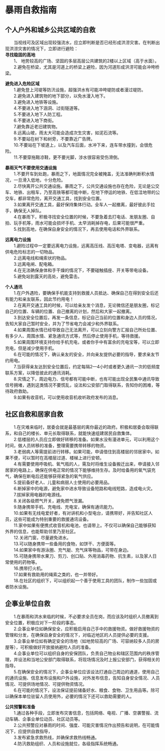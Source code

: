 # 暴雨自救指南  

## 个人户外和城乡公共区域的自救  
&emsp;&emsp;当视线可及区域出现较强流水，应立即判断是否已经形成洪涝灾害。在判断出现洪涝灾害的情况下，立即进行避险：  
**寻找稳固的高地**  
&emsp;&emsp;1、 地势较高的广场、坚固的多层高层公共建筑的2楼以上区域（高于水面）。  
&emsp;&emsp;2.避免在桥梁，尤其是河道上的桥梁上避险，因为河道形成洪涝可能会冲垮桥梁。  

**避免进入危险区域**  
&emsp;&emsp;1.避免登上河堤等防汛设施，超强洪水有可能冲垮堤防或者漫过堤防。  
&emsp;&emsp;2.避免进入建筑物的地下部分，以免水漫入地下。  
&emsp;&emsp;3.避免进入地铁等设施。  
&emsp;&emsp;4.不要进入地下涵洞、过街隧道等。  
&emsp;&emsp;5.不要进入地下人防工程。  
&emsp;&emsp;6.不要进入地下商街。  
&emsp;&emsp;7.避免靠近老旧建筑物。  
&emsp;&emsp;8.远离山坡，雨太大可能会造成次生灾害，如泥石流等。  
&emsp;&emsp;9.不要站在树下和树旁，不要靠近广告牌。  
&emsp;&emsp;10.不要站在下坡道上，以及汽车后面，水冲下来，连车带水撞到，会很危险。  
&emsp;&emsp;11.不要穿拖鞋凉鞋，更不要光脚，涉水很容易受伤滑倒。  

**暴雨天气不要使用交通设施**  
&emsp;&emsp;1.不要开车到处跑，暴雨之下，地面情况完全被掩盖，无法准确判断积水情况，一旦滑入低地，十分危险。  
&emsp;&emsp;2.尽快离开公共交通设施。暴雨之下，公共交通设施也存在危险，无论是公交车、地铁、出租车，乃至高铁等都可能中断，在地下停运的地铁、在低洼地带的公交车，都非常危险，离开交通工具，找到安全位置。  
&emsp;&emsp;3.如果离开交通工具，最好保持集体行动。全车人一起撤离，最好彼此手拉手，确保无人掉队。  
&emsp;&emsp;4.在暴雨下，积极寻找安全位置的时候，不要急着去打电话、发朋友圈、自拍、玩手机等，雨水可能会损坏手机、太早消耗掉存电，后果可能很严重。  
&emsp;&emsp;5.找到高地，在确保自身安全的情况下，再去使用电话和外界联系。  

**远离电力设施**  
&emsp;&emsp;1.避险过程中一定要远离电力设施，远离高压线、高压电塔、变电器，远离有供电危险标志的一切物品。  
&emsp;&emsp;2.远离电线和绳索状的物品。  
&emsp;&emsp;3.远离电闸、配电箱。  
&emsp;&emsp;4.在无法确保身体和手干燥的情况下，不要碰触插座、开关等带电设备。  
&emsp;&emsp;5.避免站到露天的高处，避免雷击。  

**个人通讯**  
&emsp;&emsp;1.在户外遇险，要确保手机能支持到救援人员抵达、确保自己在得到安全后还有能力和亲友联系，因此节约用电！  
&emsp;&emsp;2.在离开交通工具的时候，可以给亲友发个消息，无论微信还是朋友圈，标记自己的位置、车辆的位置、自己撤离的计划，然后和大家一起撤离。  
&emsp;&emsp;3.到达安全位置后，再发一条信息，标记自己当前的位置和身边人员的情况，告知大家自己暂时安全，并为了节省电力会减少和外界联系。  
&emsp;&emsp;4.如果周围水情已经导致自己无法离开，可以立刻向警方汇报自己所处位置、有多少人、周围水情、紧急通讯方式等，然后停止使用手机，等待救援。  
&emsp;&emsp;5.如果周围环境支持你给手机充电，或者你手中有富余的充电宝等，可以立即充电，但是减少使用手机。  
&emsp;&emsp;6.在可能的情况下，确认亲友的安全，并向亲友提供必要的指导，要求亲友节约用电。  
&emsp;&emsp;7.当获得亲友达到安全位置后，约定每隔2—4小时或者更久通讯一次的低频度联系方案，以降低彼此的通讯消耗。  
&emsp;&emsp;8.灾情之下，周边电力、信号都有可能中断，也有可能出现全民集中通讯导致信号拥堵，遇到这类情况不要慌乱，设法和公安部门取得联系，告知你的困难，等待政府救助。  
&emsp;&emsp;9.如果有收音机，可以使用收音机收听政府发布的消息。  

## 社区自救和居家自救  
&emsp;&emsp;1.在灾难来临时，居委会就是最基层的离你最近的政府。积极和居委会取得联系，和自己的楼长、单元长取得联系，就能快速组建居民自救集体。  
&emsp;&emsp;2.低楼层的人员应立即做好转移的准备。如果水没有漫进单元，可以利用这个时间，做人员转移的准备，整理需要携带转移的物资。  
&emsp;&emsp;3.老弱病人等需提前进行转移。如果可能，申请借住到高楼层的邻居家中。如果不便，可以暂时在高楼层过道、楼梯上进行安顿。  
&emsp;&emsp;4.有需要使用呼吸机、氧气瓶的人，需及时将维生设备搬迁出来，申请接入邻居家的电路上，确保在供电正常的情况下能够维持生存。及时给备用的氧气袋充气，确保在断电后还能够获得紧急的氧气供应。  
&emsp;&emsp;5.提前备好老人、儿童和病弱人士使用的必要用品。  
&emsp;&emsp;6.断掉家中的电源，避免家中进水导致设备短路和电线短路，造成电火灾。  
&emsp;&emsp;7.拔掉家用电器的电源线。  
&emsp;&emsp;8.关闭各级燃气开关，避免燃气泄漏。  
&emsp;&emsp;9.随身携带手机、充电线、充电宝，确保有通讯能力。  
&emsp;&emsp;10.如果有无线电爱好者，有对讲机和小型电台，请携带好，并告知社区人员，这些可能成为特别重要的救援通讯设备。  
&emsp;&emsp;11.家中如果有便携式收音机和电池，也请带上。不仅可以确保自己能够获知外界的信息，也能帮助邻里乃至社区。  
&emsp;&emsp;12.关闭门窗，尽量避免进水。  
&emsp;&emsp;13.可以随身携带一些备用的食物，如饼干、方便面等。  
&emsp;&emsp;14.如果家中有游泳圈、充气艇、充气床等物品，可带在身边。  
&emsp;&emsp;15.可随身携带水果刀、剪刀、创口贴、外用消毒药物、抗生素，以及家人日常使用的药物等。  
&emsp;&emsp;16.携带打火机。  
&emsp;&emsp;17.如果有救助用的绳索之类的，也一并带好。  
&emsp;&emsp;18.在社区的组织下，可以组织起一个善于使用工具的团队，制作一些加固或者防水设施。  

## 企事业单位自救  
&emsp;&emsp;1.在暴雨和洪水来临的时候，不必要求全员在岗，而应该及时组织人员撤离到安全位置，积极应对下一阶段的事态。  
&emsp;&emsp;2.企事业单位如确保安全，应积极启用自己手中的救援物资。做好救援物资的管理和分发，在确保自身安全的情况下，对临近地区的人员提供必要的支援。  
&emsp;&emsp;3.企事业单位如有确定安全的场地（如地势较高的广场、可容纳较多人员的房屋等），可积极做好开放接纳避险人员的准备。  
&emsp;&emsp;4.企事业单位可以组织自身的安保团队，负责自己物业和辖区范围内的秩序管理，并设法和当地公安部门取得联系，将现场情况及时上报公安部门，获得相关的指导。  
&emsp;&emsp;5.在确保安全的情况下，企事业单位应该设法打通自己周边的通道，使用自己的通讯设施、信息发布设施和户外设施，对外发布信息，告知自身安全情况、人员情况、可提供场地情况、可提供物资情况。  
&emsp;&emsp;6.在可能的情况下，设法保证提前储备好水、粮食、食物、卫生用品等。除可以确保本单位驻留人员使用外，必要的情况下还可以救助需要的人。  

**公共预警和准备**  
&emsp;&emsp;1.通过各种手段，立即发布灾害信息，包括网络、电视、广播、空袭警报、流动车辆、企事业单位动员、社区动员等。  
&emsp;&emsp;2.公共预警应对暴雨的时间、强度、可能灾害情况作出预告和说明，在可能情况下，应提供自救指导，  
&emsp;&emsp;3.发布紧急求救热线，并确保求救热线畅通。  
&emsp;&emsp;4.防汛救助组织、人员和设施就位，各级指挥系统畅通。  
